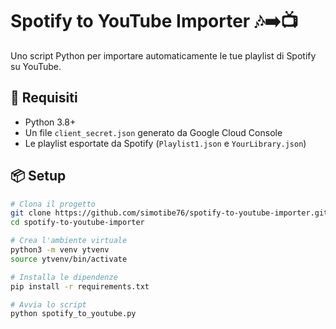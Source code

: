 # Spotify to YouTube Importer 🎶➡️📺

Uno script Python per importare automaticamente le tue playlist di Spotify su YouTube.

## 🔧 Requisiti

- Python 3.8+
- Un file `client_secret.json` generato da Google Cloud Console
- Le playlist esportate da Spotify (`Playlist1.json` e `YourLibrary.json`)

## 📦 Setup

```bash
# Clona il progetto
git clone https://github.com/simotibe76/spotify-to-youtube-importer.git
cd spotify-to-youtube-importer

# Crea l'ambiente virtuale
python3 -m venv ytvenv
source ytvenv/bin/activate

# Installa le dipendenze
pip install -r requirements.txt

# Avvia lo script
python spotify_to_youtube.py
